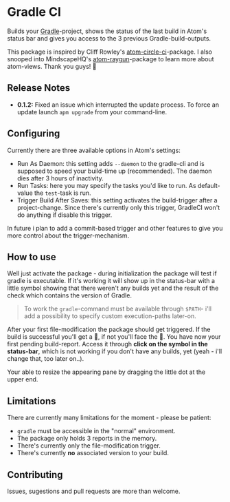 # Gradle CI

Builds your [Gradle](gradle.org)-project, shows the status of the last build in Atom's status bar and gives you access to the 3 previous Gradle-build-outputs.

This package is inspired by Cliff Rowley's [atom-circle-ci](https://github.com/cliffrowley/atom-circle-ci)-package. I also snooped into MindscapeHQ's [atom-raygun](https://github.com/MindscapeHQ/atom-raygun)-package to learn more about atom-views. Thank you guys! :lollipop:

## Release Notes

 - **0.1.2:** Fixed an issue which interrupted the update process. To force an update launch `apm upgrade` from your command-line.

## Configuring

Currently there are three available options in Atom's settings:

 - Run As Daemon: this setting adds `--daemon` to the gradle-cli and is supposed to speed your build-time up (recommended). The daemon dies after 3 hours of inactivity.
 - Run Tasks: here you may specify the tasks you'd like to run. As default-value the `test`-task is run.
 - Trigger Build After Saves: this setting activates the build-trigger after a project-change. Since there's currently only this trigger, GradleCI won't do anything if disable this trigger.

 In future i plan to add a commit-based trigger and other features to give you more control about the trigger-mechanism.

## How to use

Well just activate the package - during initialization the package will test if gradle is executable. If it's working it will show up in the status-bar with a little symbol showing that there weren't any builds yet and the result of the check which contains the version of Gradle.

> To work the `gradle`-command must be available through `$PATH`- i'll add a possibility to specify custom execution-paths later-on.

After your first file-modification the package should get triggered. If the build is successful you'll get a :beer:, if not you'll face the :bug:. You have now your first pending build-report. Access it through **click on the symbol in the status-bar**, which is not working if you don't have any builds, yet (yeah - i'll change that, too later on..).

Your able to resize the appearing pane by dragging the little dot at the upper end.

## Limitations

There are currently many limitations for the moment - please be patient:

 - `gradle` must be accessible in the "normal" environment.
 - The package only holds 3 reports in the memory.
 - There's currently only the file-modification trigger.
 - There's currently **no** associated version to your build.

## Contributing

Issues, sugestions and pull requests are more than welcome.
